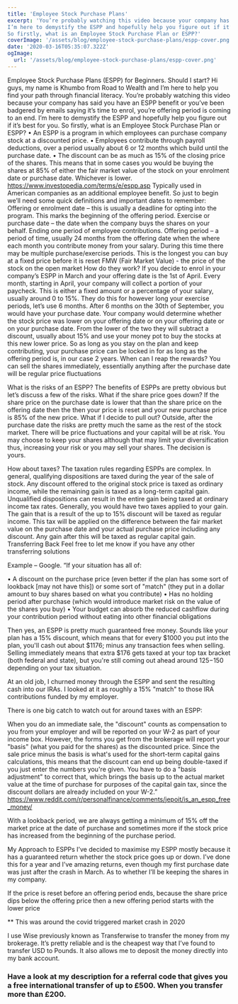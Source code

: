 ```yaml
---
title: 'Employee Stock Purchase Plans'
excerpt: 'You’re probably watching this video because your company has said you have an ESPP benefit or you’ve been badgered by emails saying it’s time to enrol, you’re offering period is coming to an end. 
I’m here to demystify the ESPP and hopefully help you figure out if it’s best for you.
So firstly, what is an Employee Stock Purchase Plan or ESPP?'
coverImage: '/assets/blog/employee-stock-purchase-plans/espp-cover.png'
date: '2020-03-16T05:35:07.322Z'
ogImage:
  url: '/assets/blog/employee-stock-purchase-plans/espp-cover.png'
---
```


Employee Stock Purchase Plans (ESPP) for Beginners. Should I start?
Hi guys, my name is Khumbo from Road to Wealth and I’m here to help you find your path through financial literacy.
You’re probably watching this video because your company has said you have an ESPP benefit or you’ve been badgered by emails saying it’s time to enrol, you’re offering period is coming to an end.
I’m here to demystify the ESPP and hopefully help you figure out if it’s best for you.
So firstly, what is an Employee Stock Purchase Plan or ESPP?
• An ESPP is a program in which employees can purchase company stock at a discounted price.
• Employees contribute through payroll deductions, over a period usually about 6 or 12 months which build until the purchase date.
• The discount can be as much as 15% of the closing price of the shares.
This means that in some cases you would be buying the shares at 85% of either the fair market value of the stock on your enrolment date or purchase date. Whichever is lower.
https://www.investopedia.com/terms/e/espp.asp
Typically used in American companies as an additional employee benefit.
So just to begin we’ll need some quick definitions and important dates to remember:
Offering or enrolment date – this is usually a deadline for opting into the program. This marks the beginning of the offering period.
Exercise or purchase date – the date when the company buys the shares on your behalf. Ending one period of employee contributions.
Offering period – a period of time, usually 24 months from the offering date when the where each month you contribute money from your salary. During this time there may be multiple purchase/exercise periods. This is the longest you can buy at a fixed price before it is reset
FMW (Fair Market Value) - the price of the stock on the open market
How do they work?
If you decide to enrol in your company’s ESPP in March and your offering date is the 1st of April. Every month, starting in April, your company will collect a portion of your paycheck. This is either a fixed amount or a percentage of your salary, usually around 0 to 15%. They do this for however long your exercise periods, let’s use 6 months.
After 6 months on the 30th of September, you would have your purchase date.
Your company would determine whether the stock price was lower on your offering date or on your offering date or on your purchase date. From the lower of the two they will subtract a discount, usually about 15% and use your money pot to buy the stocks at this new lower price.
So as long as you stay on the plan and keep contributing, your purchase price can be locked in for as long as the offering period is, in our case 2 years.
When can I reap the rewards?
You can sell the shares immediately, essentially anything after the purchase date will be regular price fluctuations

What is the risks of an ESPP?
The benefits of ESPPs are pretty obvious but let’s discuss a few of the risks.
What if the share price goes down?
If the share price on the purchase date is lower that than the share price on the offering date then the then your price is reset and your new purchase price is 85% of the new price.
What if I decide to pull out?
Outside, after the purchase date the risks are pretty much the same as the rest of the stock market. There will be price fluctuations and your capital will be at risk. You may choose to keep your shares although that may limit your diversification thus, increasing your risk or you may sell your shares. The decision is yours.

How about taxes?
The taxation rules regarding ESPPs are complex. In general, qualifying dispositions are taxed during the year of the sale of stock. Any discount offered to the original stock price is taxed as ordinary income, while the remaining gain is taxed as a long-term capital gain. Unqualified dispositions can result in the entire gain being taxed at ordinary income tax rates.
Generally, you would have two taxes applied to your gain. The gain that is a result of the up to 15% discount will be taxed as regular income. This tax will be applied on the difference between the fair market value on the purchase date and your actual purchase price including any discount. Any gain after this will be taxed as regular capital gain.
Transferring Back
Feel free to let me know if you have any other transferring solutions

Example – Google.
“If your situation has all of:

• A discount on the purchase price (even better if the plan has some sort of lookback [may not have this]) or some sort of "match" (they put in a dollar amount to buy shares based on what you contribute)
• Has no holding period after purchase (which would introduce market risk on the value of the shares you buy)
• Your budget can absorb the reduced cashflow during your contribution period without eating into other financial obligations

Then yes, an ESPP is pretty much guaranteed free money. Sounds like your plan has a 15% discount, which means that for every $1000 you put into the plan, you'll cash out about $1176; minus any transaction fees when selling. Selling immediately means that extra $176 gets taxed at your top tax bracket (both federal and state), but you're still coming out ahead around $125-$150 depending on your tax situation.

At an old job, I churned money through the ESPP and sent the resulting cash into our IRAs. I looked at it as roughly a 15% "match" to those IRA contributions funded by my employer.

There is one big catch to watch out for around taxes with an ESPP:

When you do an immediate sale, the "discount" counts as compensation to you from your employer and will be reported on your W-2 as part of your income box. However, the forms you get from the brokerage will report your "basis" (what you paid for the shares) as the discounted price. Since the sale price minus the basis is what's used for the short-term capital gains calculations, this means that the discount can end up being double-taxed if you just enter the numbers you're given. You have to do a "basis adjustment" to correct that, which brings the basis up to the actual market value at the time of purchase for purposes of the capital gain tax, since the discount dollars are already included on your W-2.” https://www.reddit.com/r/personalfinance/comments/jepoit/is_an_espp_free_money/

With a lookback period, we are always getting a minimum of 15% off the market price at the date of purchase and sometimes more if the stock price has increased from the beginning of the purchase period.

My Approach to ESPPs
I’ve decided to maximise my ESPP mostly because it has a guaranteed return whether the stock price goes up or down. I’ve done this for a year and I’ve amazing returns, even though my first purchase date was just after the crash in March.
As to whether I’ll be keeping the shares in my company.

If the price is reset before an offering period ends, because the share price dips below the offering price then a new offering period starts with the lower price

\*\* This was around the covid triggered market crash in 2020

I use Wise previously known as Transferwise to transfer the money from my brokerage. It’s pretty reliable and is the cheapest way that I’ve found to transfer USD to Pounds. It also allows me to deposit the money directly into my bank account.

### Have a look at my description for a referral code that gives you a free international transfer of up to £500. When you transfer more than £200.
